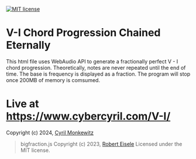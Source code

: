 [![MIT license](http://img.shields.io/badge/license-MIT-brightgreen.svg)](http://opensource.org/licenses/MIT)

V-I Chord Progression Chained Eternally
===
This html file uses WebAudio API to generate a fractionally perfect V - I chord progression.
Theoretically, notes are never repeated until the end of time.
The base is frequency is displayed as a fraction.
The program will stop once 200MB of memory is comsumed.


Live at https://www.cybercyril.com/V-I/
===
Copyright (c) 2024, [Cyril Monkewitz](https://www.cybercyril.com/)



>bigfraction.js
Copyright (c) 2023, [Robert Eisele](https://raw.org/)
Licensed under the MIT license.
